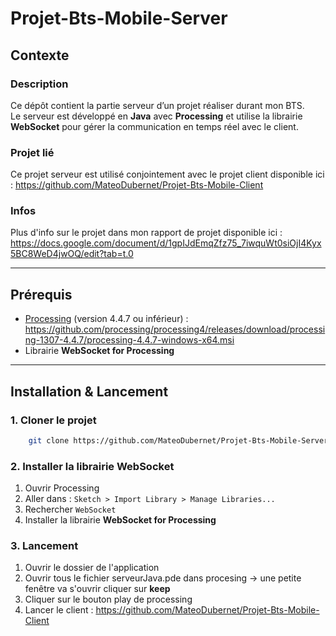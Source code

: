 ﻿# Projet-Bts-Mobile-Server
 
## Contexte

### Description
Ce dépôt contient la partie serveur d’un projet réaliser durant mon BTS.\
Le serveur est développé en **Java** avec **Processing** et utilise la librairie **WebSocket** pour gérer la communication en temps réel avec le client.

### Projet lié
Ce projet serveur est utilisé conjointement avec le projet client disponible ici :
https://github.com/MateoDubernet/Projet-Bts-Mobile-Client

### Infos
Plus d'info sur le projet dans mon rapport de projet disponible ici :
https://docs.google.com/document/d/1gpIJdEmqZfz75_7iwquWt0siOjI4Kyx5BC8WeD4jwOQ/edit?tab=t.0

---

## Prérequis
- [Processing](https://processing.org/download) (version 4.4.7 ou inférieur) : https://github.com/processing/processing4/releases/download/processing-1307-4.4.7/processing-4.4.7-windows-x64.msi
- Librairie **WebSocket for Processing**

---

## Installation & Lancement
### 1. Cloner le projet
```bash
    git clone https://github.com/MateoDubernet/Projet-Bts-Mobile-Server.git
```

### 2. Installer la librairie WebSocket
1. Ouvrir Processing
2. Aller dans : `Sketch > Import Library > Manage Libraries...`
3. Rechercher `WebSocket`
4. Installer la librairie **WebSocket for Processing**

### 3. Lancement
1. Ouvrir le dossier de l'application
2. Ouvrir tous le fichier serveurJava.pde dans procesing -> une petite fenêtre va s'ouvrir cliquer sur **keep**
3. Cliquer sur le bouton play de processing
4. Lancer le client : https://github.com/MateoDubernet/Projet-Bts-Mobile-Client



















